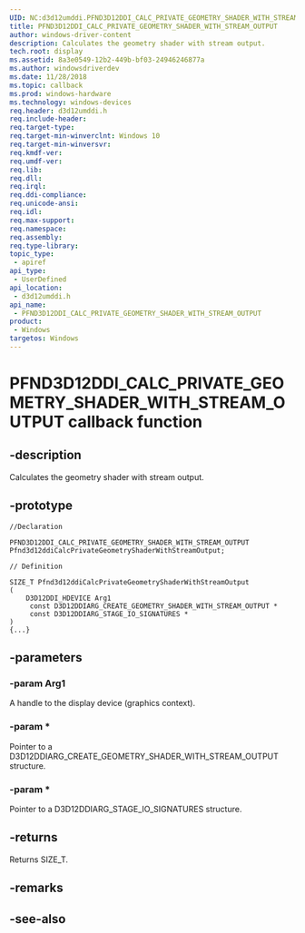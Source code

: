 ```yaml
---
UID: NC:d3d12umddi.PFND3D12DDI_CALC_PRIVATE_GEOMETRY_SHADER_WITH_STREAM_OUTPUT
title: PFND3D12DDI_CALC_PRIVATE_GEOMETRY_SHADER_WITH_STREAM_OUTPUT
author: windows-driver-content
description: Calculates the geometry shader with stream output.
tech.root: display
ms.assetid: 8a3e0549-12b2-449b-bf03-24946246877a
ms.author: windowsdriverdev
ms.date: 11/28/2018
ms.topic: callback
ms.prod: windows-hardware
ms.technology: windows-devices
req.header: d3d12umddi.h
req.include-header:
req.target-type:
req.target-min-winverclnt: Windows 10
req.target-min-winversvr:
req.kmdf-ver:
req.umdf-ver:
req.lib:
req.dll:
req.irql: 
req.ddi-compliance:
req.unicode-ansi:
req.idl:
req.max-support:
req.namespace:
req.assembly:
req.type-library: 
topic_type: 
 - apiref
api_type: 
 - UserDefined
api_location: 
 - d3d12umddi.h
api_name: 
 - PFND3D12DDI_CALC_PRIVATE_GEOMETRY_SHADER_WITH_STREAM_OUTPUT
product: 
 - Windows
targetos: Windows
---
```


# PFND3D12DDI_CALC_PRIVATE_GEOMETRY_SHADER_WITH_STREAM_OUTPUT callback function

## -description

Calculates the geometry shader with stream output.

## -prototype

```
//Declaration

PFND3D12DDI_CALC_PRIVATE_GEOMETRY_SHADER_WITH_STREAM_OUTPUT Pfnd3d12ddiCalcPrivateGeometryShaderWithStreamOutput; 

// Definition

SIZE_T Pfnd3d12ddiCalcPrivateGeometryShaderWithStreamOutput 
(
	D3D12DDI_HDEVICE Arg1
	 const D3D12DDIARG_CREATE_GEOMETRY_SHADER_WITH_STREAM_OUTPUT *
	 const D3D12DDIARG_STAGE_IO_SIGNATURES *
)
{...}

```

## -parameters

### -param Arg1

A handle to the display device (graphics context).

### -param *

Pointer to a D3D12DDIARG_CREATE_GEOMETRY_SHADER_WITH_STREAM_OUTPUT structure.

### -param *

Pointer to a D3D12DDIARG_STAGE_IO_SIGNATURES structure.

## -returns

Returns SIZE_T.

## -remarks




## -see-also